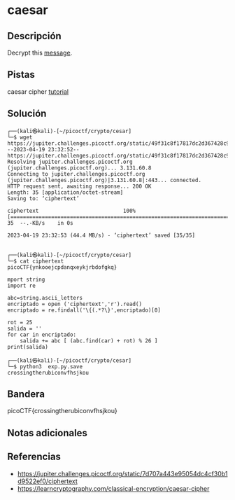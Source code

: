 # caesar

## Descripción

Decrypt this [message](https://jupiter.challenges.picoctf.org/static/7d707a443e95054dc4cf30b1d9522ef0/ciphertext).

## Pistas

caesar cipher [tutorial](https://learncryptography.com/classical-encryption/caesar-cipher)

## Solución

```
┌──(kali㉿kali)-[~/picoctf/crypto/cesar]
└─$ wget https://jupiter.challenges.picoctf.org/static/49f31c8f17817dc2d367428c9e5ab0bc/ciphertext
--2023-04-19 23:32:52--  https://jupiter.challenges.picoctf.org/static/49f31c8f17817dc2d367428c9e5ab0bc/ciphertext
Resolving jupiter.challenges.picoctf.org (jupiter.challenges.picoctf.org)... 3.131.60.8
Connecting to jupiter.challenges.picoctf.org (jupiter.challenges.picoctf.org)|3.131.60.8|:443... connected.
HTTP request sent, awaiting response... 200 OK
Length: 35 [application/octet-stream]
Saving to: ‘ciphertext’

ciphertext                           100%[======================================================================>]      35  --.-KB/s    in 0s      

2023-04-19 23:32:53 (44.4 MB/s) - ‘ciphertext’ saved [35/35]

                                                                                                                                                    
┌──(kali㉿kali)-[~/picoctf/crypto/cesar]
└─$ cat ciphertext 
picoCTF{ynkooejcpdanqxeykjrbdofgkq}  

mport string
import re

abc=string.ascii_letters
encriptado = open ('ciphertext','r').read()
encriptado = re.findall('\{(.*?\}',encriptado)[0]

rot = 25
salida = ''
for car in encriptado:
	salida += abc [ (abc.find(car) + rot) % 26 ]
print(salida)

┌──(kali㉿kali)-[~/picoctf/crypto/cesar]
└─$ python3  exp.py.save
crossingtherubiconvfhsjkou
```

## Bandera

picoCTF{crossingtherubiconvfhsjkou}

## Notas adicionales



## Referencias
- https://jupiter.challenges.picoctf.org/static/7d707a443e95054dc4cf30b1d9522ef0/ciphertext
- https://learncryptography.com/classical-encryption/caesar-cipher